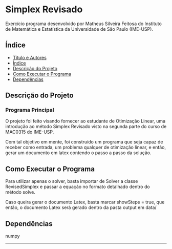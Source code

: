 # Simplex Revisado

Exercício programa desenvolvido por Matheus Silveira Feitosa do Instituto de Matemática e Estatística da Universidade de São Paulo (IME-USP).


## Índice 

- [Título e Autores](#simplex-revisado)
- [Índice](#índice)
- [Descrição do Projeto](#descrição-do-projeto)
- [Como Executar o Programa](#como-executar-o-programa)
- [Dependências](#dependências)

## Descrição do Projeto

### Programa Principal
O projeto foi feito visando fornecer ao estudante de Otimização Linear, uma introdução ao método Simplex Revisado visto na segunda parte do curso de MAC0315 do IME-USP.

Com tal objetivo em mente, foi construído um programa que seja capaz de receber como entrada, um problema qualquer de otimização linear, e então, gerar um documento em latex contendo o passo a passo da solução.

## Como Executar o Programa
Para utilizar apenas o solver, basta importar de Solver a classe RevisedSimplex e passar a equação no formato detalhado dentro do método solve.

Caso queira gerar o documento Latex, basta marcar showSteps = true, que então, o documento Latex será gerado dentro da pasta output em data/

## Dependências
numpy

********
